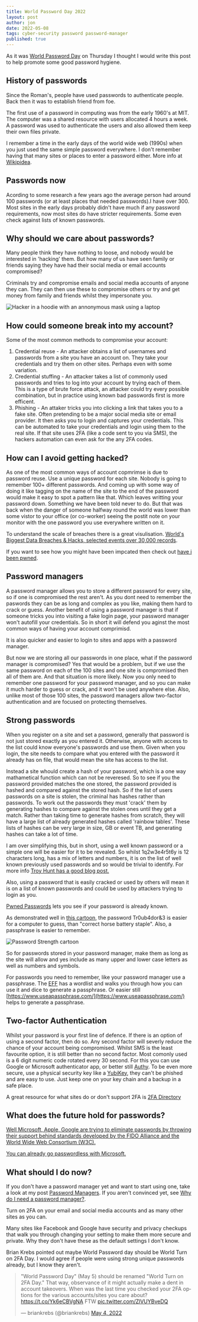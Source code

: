 ```yaml
---
title: World Password Day 2022
layout: post
author: jon
date: 2022-05-08
tags: cyber-security password password-manager
published: true
---
```

As it was [World Password Day](https://nationaltoday.com/world-password-day/) on Thursday I thought I would write this post to help promote some good password hygiene.

## History of passwords

Since the Roman's, people have used passwords to authenticate people. Back then it was to establish friend from foe.

The first use of a password in computing was from the early 1960's at MIT. The computer was a shared resource with users allocated 4 hours a week. A password was used to authenticate the users and also allowed them keep their own files private.

I remember a time in the early days of the world wide web (1990s) when you just used the same simple password everywhere. I don't remember having that many sites or places to enter a password either. More info at [Wikipidea](https://en.wikipedia.org/wiki/Password#History).

## Passwords now

Acording to some research a few years ago the average person had around 100 passwords (or at least places that needed passwords).I have over 300. Most sites in the early days probably didn't have much if any password requirements, now most sites do have stricter requirements. Some even check against lists of known passwords.

## Why should we care about passwords?

Many people think they have nothing to loose, and nobody would be interested in 'hacking' them. But how many of us have seen family or friends saying they have had their social media or email accounts compromised?

Criminals try and compromise emails and social media accounts of anyone they can. They can then use these to compromise others or try and get money from family and friends whilst they impersonate you.

![Hacker in a hoodie with an annonymous mask using a laptop](../assets/hacker.jpeg)

## How could someone break into my account?

Some of the most common methods to compromise your account:

1. Credential reuse - An attacker obtains a list of usernames and passwords from a site you have an account on. They take your credentials and try them on other sites. Perhaps even with some variation.
2. Credential stuffing - An attacker takes a list of commonly used passwords and tries to log into your account by trying each of them. This is a type of brute force attack, an attacker could try every possible combination, but in practice using known bad passwords first is more efficent.
3. Phishing - An attaker tricks you into clicking a link that takes you to a fake site. Often pretending to be a major social media site or email provider. It then asks you to login and captures your credentials. This can be automated to take your credentials and login using them to the real site. If that site uses 2FA (like a code sent to you via SMS), the hackers automation can even ask for the any 2FA codes.

## How can I avoid getting hacked?

As one of the most common ways of account copmrimse is due to password reuse. Use a unique password for each site. Nobody is going to remember 100+ different passwords. And coming up with some way of doing it like tagging on the name of the site to the end of the password would make it easy to spot a pattern like that. Which leaves writting your password down. Something we have been told never to do. But that was back when the danger of someone halfway round the world was lower than some vistor to your office (or co-worker) seeing the postit note on your monitor with the one password you use everywhere written on it.

To understand the scale of breaches there is a great visulisation. [World's Biggest Data Breaches & Hacks, selected events over 30,000 records](https://www.informationisbeautiful.net/visualizations/worlds-biggest-data-breaches-hacks/).

If you want to see how you might have been impcated then check out [have i been pwned](https://haveibeenpwned.com/).

## Password managers

A password manager allows you to store a different password for every site, so if one is compromised the rest aren't. As you dont need to remember the paswords they can be as long and complex as you like, making them hard to crack or guess. Another benefit of using a password manager is that if someone tricks you into visiting a fake login page, your password manager won't autofill your credentials. So in short it will defend you aginst the most common ways of having your account comprimisd.

It is also quicker and easier to login to sites and apps with a password manager.

But now we are storing all our passwords in one place, what if the password manager is compromised? Yes that would be a problem, but if we use the same password on each of the 100 sites and one site is compromised then all of them are. And that situation is more likely. Now you only need to remember one password for your password manager, and so you can make it much harder to guess or crack, and it won't be used anywhere else. Also, unlike most of those 100 sites, the password managers allow two-factor authentication and are focused on protecting themselves.

## Strong passwords

When you register on a site and set a password, generally that password is not just stored exactly as you entered it. Otherwise, anyone with access to the list could know everyone's passwords and use them. Given when you login, the site needs to compare what you entered with the password it already has on file, that would mean the site has access to the list.

Instead a site whould create a hash of your password, which is a one way mathametical function which can not be reveresed. So to see if you the password provided matches the one stored, the password provided is hashed and compared against the stored hash. So if the list of users passwords on a site is stolen, the criminal has hashes rather than passwords. To work out the passwords they must 'crack' them by generating hashes to compare against the stolen ones until they get a match. Rather than taking time to generate hashes from scratch, they will have a large list of already generated hashes called 'rainbow tables'. These lists of hashes can be very large in size, GB or event TB, and generating hashes can take a lot of time.

I am over simplifying this, but in short, using a well known password or a simple one will be easier for it to be revealed. So whilst 1q2w3e4r5t6y is 12 characters long, has a mix of letters and numbers, it is on the list of well known previously used passwords and so would be trivial to identify. For more info [Troy Hunt has a good blog post.](https://www.troyhunt.com/we-didnt-encrypt-your-password-we-hashed-it-heres-what-that-means/)

Also, using a password that is easily cracked or used by others will mean it is on a list of known passwords and could be used by attackers trying to login as you.

[Pwned Passwords](https://haveibeenpwned.com/Passwords) lets you see if your password is already known.

As demonstrated well in [this cartoon](https://xkcd.com/936 "XKCD comic password strength"), the password Tr0ub4dor&3 is easier for a computer to guess, than "correct horse battery staple". Also, a passphrase is easier to remember.

![Password Strength cartoon](https://imgs.xkcd.com/comics/password_strength.png "Password Strength")

So for passwords stored in your password manager, make them as long as the site will allow and yes include as many upper and lower case letters as well as numbers and symbols.

For passwords you need to remember, like your password manager use a passphrase. The [EFF](https://www.eff.org/dice "EFF dice") has a wordlist and walks you through how you can use it and dice to generate a passphrase. Or easier still [https://www.useapassphrase.com/](https://www.useapassphrase.com/) helps to generate a passphrase.

## Two-factor Authentication

Whilst your password is your first line of defence. If there is an option of using a second factor, then do so. Any second factor will severly reduce the chance of your account being compromised. Whilst SMS is the least favourite option, it is still better than no second factor. Most comonly used is a 6 digit numeric code rotated every 30 second. For this you can use Google or Microsoft authenticator app, or better still [Authy](https://authy.com/). To be even more secure, use a physical security key like a [YubiKey](https://www.yubico.com/), they can't be phished and are easy to use. Just keep one on your key chain and a backup in a safe place.

A great resource for what sites do or don't support 2FA is [2FA Directory](https://2fa.directory/gb/)

## What does the future hold for passwords?

[Well Microsoft, Apple, Google are trying to eliminate passwords by throwing their support behind standards developed by the FIDO Alliance and the World Wide Web Consortium (W3C).](https://www.theregister.com/2022/05/05/microsoft-apple-google-fido/)

[You can already go passwordless with Microsoft.](https://support.microsoft.com/en-us/account-billing/how-to-go-passwordless-with-your-microsoft-account-674ce301-3574-4387-a93d-916751764c43)

## What should I do now?

If you don't have a password manager yet and want to start using one, take a look at my post [Password Managers](../_posts/2021-02-20-Password-Managers.md). If you aren't convinced yet, see [Why do I need a password manager?](../_posts/2021-02-20-Why-do-I-need-a-password-manager.md).

Turn on 2FA on your email and social media accounts and as many other sites as you can.

Many sites like Facebook and Google have security and privacy checkups that walk you through changing your setting to make them more secure and private. Why they don't have these as the default settings I don't know.

Brian Krebs pointed out maybe World Password day should be World Turn on 2FA Day. I would agree if people were using strong unique passwords already, but I know they aren't.
<blockquote class="twitter-tweet" data-dnt="true" data-theme="dark"><p lang="en" dir="ltr">&quot;World Password Day&quot; (May 5) should be renamed &quot;World Turn on 2FA Day.&quot; That way, observance of it might actually make a dent in account takeovers. When was the last time you checked your 2FA options for the various accounts/sites you care about? <a href="https://t.co/Yk6eCBVgNA">https://t.co/Yk6eCBVgNA</a> FTW <a href="https://t.co/ZlVUYBveDQ">pic.twitter.com/ZlVUYBveDQ</a></p>&mdash; briankrebs (@briankrebs) <a href="https://twitter.com/briankrebs/status/1521971026963353613?ref_src=twsrc%5Etfw">May 4, 2022</a></blockquote>

